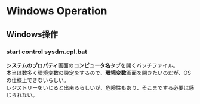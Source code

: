 # Windows Operation
## Windows操作
### start control sysdm.cpl.bat
<b>システムのプロパティ</b>画面の<b>コンピュータ名</b>タブを開くバッチファイル。  
本当は数多く環境変数の設定をするので、<b>環境変数</b>画面を開きたいのだが、OSの仕様上できないらしい。  
レジストリーをいじると出来るらしいが、危険性もあり、そこまでする必要は感じられない。
